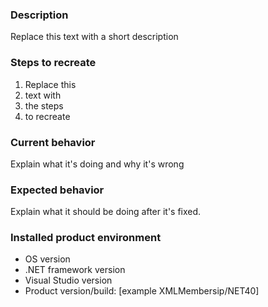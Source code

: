### Description
Replace this text with a short description

### Steps to recreate
1. Replace this
2. text with 
3. the steps
4. to recreate

### Current behavior
Explain what it's doing and why it's wrong

### Expected behavior
Explain what it should be doing after it's fixed.

### Installed product environment

- OS version
- .NET framework version
- Visual Studio version
- Product version/build: [example XMLMembersip/NET40]